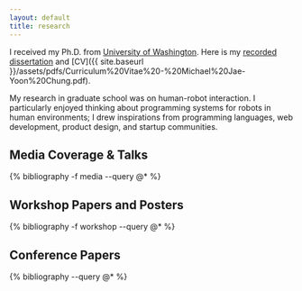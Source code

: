 ```yaml
---
layout: default
title: research
---
```


I received my Ph.D. from [University of Washington](https://www.cs.washington.edu/).
Here is my [recorded dissertation](https://youtu.be/pTml6yEIjcw) and [CV]({{ site.baseurl }}/assets/pdfs/Curriculum%20Vitae%20-%20Michael%20Jae-Yoon%20Chung.pdf).

My research in graduate school was on human-robot interaction.
I particularly enjoyed thinking about programming systems for robots in human environments; I drew inspirations from programming languages, web development, product design, and startup communities.

## Media Coverage & Talks

{% bibliography -f media --query @* %}

## Workshop Papers and Posters

{% bibliography -f workshop --query @* %}

## Conference Papers

{% bibliography --query @* %}
